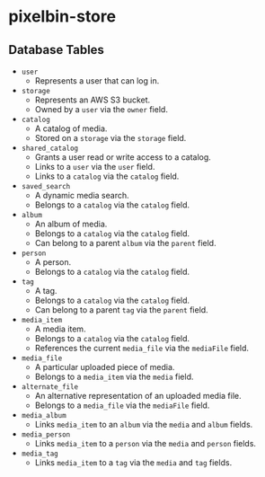 # pixelbin-store

## Database Tables

* `user`
  * Represents a user that can log in.
* `storage`
  * Represents an AWS S3 bucket.
  * Owned by a `user` via the `owner` field.
* `catalog`
  * A catalog of media.
  * Stored on a `storage` via the `storage` field.
* `shared_catalog`
  * Grants a user read or write access to a catalog.
  * Links to a `user` via the `user` field.
  * Links to a `catalog` via the `catalog` field.
* `saved_search`
  * A dynamic media search.
  * Belongs to a `catalog` via the `catalog` field.
* `album`
  * An album of media.
  * Belongs to a `catalog` via the `catalog` field.
  * Can belong to a parent `album` via the `parent` field.
* `person`
  * A person.
  * Belongs to a `catalog` via the `catalog` field.
* `tag`
  * A tag.
  * Belongs to a `catalog` via the `catalog` field.
  * Can belong to a parent `tag` via the `parent` field.
* `media_item`
  * A media item.
  * Belongs to a `catalog` via the `catalog` field.
  * References the current `media_file` via the `mediaFile` field.
* `media_file`
  * A particular uploaded piece of media.
  * Belongs to a `media_item` via the `media` field.
* `alternate_file`
  * An alternative representation of an uploaded media file.
  * Belongs to a `media_file` via the `mediaFile` field.
* `media_album`
  * Links `media_item` to an `album` via the `media` and `album` fields.
* `media_person`
  * Links `media_item` to a `person` via the `media` and `person` fields.
* `media_tag`
  * Links `media_item` to a `tag` via the `media` and `tag` fields.
